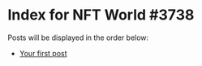 # Index for NFT World #3738
Posts will be displayed in the order below:

- [Your first post](./001-first.md)


